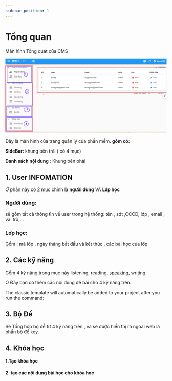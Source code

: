 ```yaml
---
sidebar_position: 1
---
```


# Tổng quan 

Màn hình Tổng quát của CMS

![Locale Dropdown](./img/tong-quat.png)

Đây là màn hình của trang quản lý của phần mềm.
**gồm có:** 

  **SideBar:** khung bên trái ( có 4 mục)

  **Danh sách nội dung** : Khung bên phải 


## 1. User INFOMATION

Ở phần này có 2 muc chính là **người dùng** VÀ **Lớp học**

### Người dùng:
sẽ gồm tất cả thông tìn về user trong hệ thống: tên , sdt ,CCCD, lớp , email , vai trò,...
### Lớp học:
Gồm : mã lớp , ngày tháng bắt đầu và kết thúc , các bài học của lớp 

## 2. Các kỹ năng 

Gồm 4 kỹ năng trong mục này listening, reading, [speaking](http://localhost:3000/docs/Aptis/CMS/four-skill#1-man-hinh-speaking), writing.

Ỏ Đây bạn có thêm các nội dung đề bài cho 4 kỹ năng trên.

The classic template will automatically be added to your project after you run the command:



## 3. Bộ Đề

Sẽ Tổng hợp bộ để từ 4 kỹ năng trên , và sẽ được hiển thị ra ngoài web là phần bộ đề key.

## 4. Khóa học

#### 1.Tạo khóa học 
#### 2. tạo các nội dung bài học cho khóa học